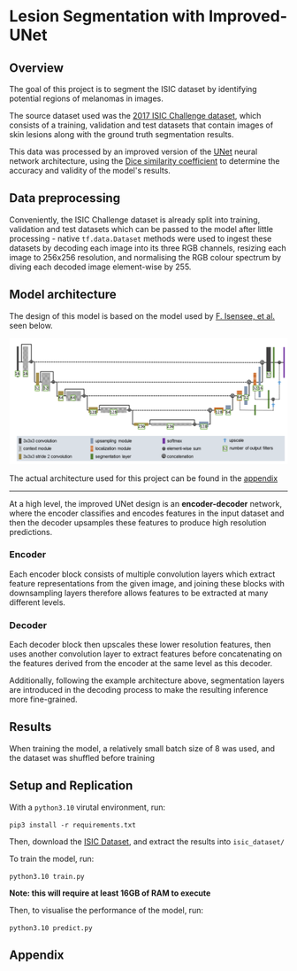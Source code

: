 # Lesion Segmentation with Improved-UNet

## Overview 

The goal of this project is to segment the ISIC dataset by identifying potential regions of melanomas in images. 

The source dataset used was the [2017 ISIC Challenge dataset](https://challenge.isic-archive.com/data/#2017), which consists of a training, validation and test datasets that contain images of skin lesions along with the ground truth segmentation results.

This data was processed by an improved version of the [UNet](https://en.wikipedia.org/wiki/U-Net) neural network architecture, using the [Dice similarity coefficient](https://en.wikipedia.org/wiki/S%C3%B8rensen%E2%80%93Dice_coefficient) to determine the accuracy and validity of the model's results.

## Data preprocessing

Conveniently, the ISIC Challenge dataset is already split into training, validation and test datasets which can be passed to the model after little processing - native `tf.data.Dataset` methods were used to ingest these datasets by decoding each image into its three RGB channels, resizing each image to 256x256 resolution, and normalising the RGB colour spectrum by diving each decoded image element-wise by 255. 

## Model architecture

The design of this model is based on the model used by [F. Isensee, et al.](https://arxiv.org/pdf/1802.10508v1.pdf) seen below. 

![Example model architecture](./IUnetExample.png)

The actual architecture used for this project can be found in the [appendix](#Appendix)

---

At a high level, the improved UNet design is an **encoder-decoder** network, where the encoder classifies and encodes features in the input dataset and then the decoder upsamples these features to produce high resolution predictions.

### Encoder

Each encoder block consists of multiple convolution layers which extract feature representations from the given image, and joining these blocks with downsampling layers therefore allows features to be extracted at many different levels.

### Decoder

Each decoder block then upscales these lower resolution features, then uses another convolution layer to extract features before concatenating on the features derived from the encoder at the same level as this decoder.

Additionally, following the example architecture above, segmentation layers are introduced in the decoding process to make the resulting inference more fine-grained.

## Results

When training the model, a relatively small batch size of 8 was used, and the dataset was shuffled before training

## Setup and Replication

With a `python3.10` virutal environment, run:

`pip3 install -r requirements.txt`

Then, download the [ISIC Dataset](https://challenge.isic-archive.com/data/#2017), and extract the results into `isic_dataset/`

To train the model, run:

`python3.10 train.py`

**Note: this will require at least 16GB of RAM to execute**

Then, to visualise the performance of the model, run:

`python3.10 predict.py`

## Appendix
